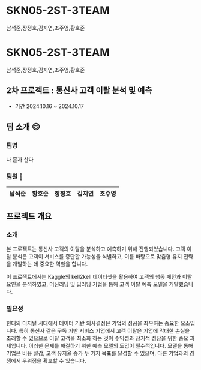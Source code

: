 # SKN05-2ST-3TEAM
남석준,장정호,김지연,조주영,황호준
# SKN05-2ST-3TEAM
남석준,장정호,김지연,조주영,황호준

## 2차 프로젝트 : 통신사 고객 이탈 분석 및 예측
  - 기간 2024.10.16 ~ 2024.10.17


## 팀 소개 😊

### 팀명 
나 혼자 산다

### 팀원 👥

| 남석준           | 황호준        | 장정호       | 김지연        | 조주영        |
|---------------------------|-----------------------|-----------------------|-----------------------|-----------------------|



## 프로젝트 개요
### 소개
본 프로젝트는 통신사 고객의 이탈을 분석하고 예측하기 위해 진행되었습니다. 고객 이탈 분석은 고객이 서비스를 중단할 가능성을 식별하고, 이를 바탕으로 맞춤형 유지 전략을 개발하는 데 중요한 역할을 합니다.

이 프로젝트에서는 Kaggle의 kell2kell 데이터셋을 활용하여 고객의 행동 패턴과 이탈 요인을 분석하였고, 머신러닝 및 딥러닝 기법을 통해 고객 이탈 예측 모델을 개발했습니다. 


### 필요성
현대의 디지털 시대에서 데이터 기반 의사결정은 기업의 성공을 좌우하는 중요한 요소입니다. 특히 통신사 같은 구독 기반 서비스 기업에서 고객 이탈은 기업에 막대한 손실을 초래할 수 있으므로 이탈 고객을 최소화 하는 것이 수익성과 장기적 성장을 위한 중요 과제입니다.
이러한 문제를 해결하기 위한 예측 모델의 도입이 필수적입니다. 모델을 통해 기업은 비용 절감, 고객 유지율 증가 두 가지 목표를 달성할 수 있으며, 다른 기업과의 경쟁에서 우위점을 확보할 수 있습니다.
